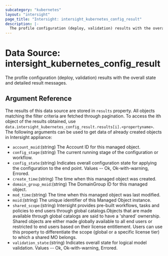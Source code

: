 ```yaml
---
subcategory: "kubernetes"
layout: "intersight"
page_title: "Intersight: intersight_kubernetes_config_result"
description: |-
  The profile configuration (deploy, validation) results with the overall state and detailed result messages.
---
```


# Data Source: intersight_kubernetes_config_result
The profile configuration (deploy, validation) results with the overall state and detailed result messages.
## Argument Reference
The results of this data source are stored in `results` property.
All objects matching the filter criteria are fetched through pagination.
To access the ith object of the results obtained, use `data.intersight_kubernetes_config_result.results[i].<propertyname>`.
The following arguments can be used to get data of already created objects in Intersight appliance:
* `account_moid`:(string) The Account ID for this managed object. 
* `config_stage`:(string) The current running stage of the configuration or workflow. 
* `config_state`:(string) Indicates overall configuration state for applying the configuration to the end point. Values  -- Ok, Ok-with-warning, Errored. 
* `create_time`:(string) The time when this managed object was created. 
* `domain_group_moid`:(string) The DomainGroup ID for this managed object. 
* `mod_time`:(string) The time when this managed object was last modified. 
* `moid`:(string) The unique identifier of this Managed Object instance. 
* `shared_scope`:(string) Intersight provides pre-built workflows, tasks and policies to end users through global catalogs.Objects that are made available through global catalogs are said to have a 'shared' ownership. Shared objects are either made globally available to all end users or restricted to end users based on their license entitlement. Users can use this property to differentiate the scope (global or a specific license tier) to which a shared MO belongs. 
* `validation_state`:(string) Indicates overall state for logical model validation. Values  -- Ok, Ok-with-warning, Errored. 
 